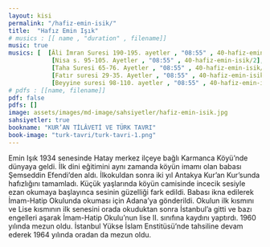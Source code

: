 ```yaml
---
layout: kisi
permalink: "/hafiz-emin-isik/"
title:  "Hafız Emin Işık"
# musics : [[ name , "duration" , filename]]
music: true
musics: [  [Âli İmran Suresi 190-195. ayetler , "08:55" , 40-hafiz-emin-isik/1],
            [Nisa s. 95-105. Ayetler , "08:55" , 40-hafiz-emin-isik/2],
            [Taha Suresi 65-76. Ayetler , "08:55" , 40-hafiz-emin-isik/3],
            [Fatır suresi 29-35. Ayetler , "08:55" , 40-hafiz-emin-isik/4],
            [Beyyine suresi 98-110. ayetler , "08:55" , 40-hafiz-emin-isik/5]]
# pdfs : [[name, filename]]
pdf: false
pdfs: []
image: assets/images/md-image/sahsiyetler/hafiz-emin-isik.jpg
sahsiyetler: true
bookname: "KUR’AN TİLÂVETİ VE TÜRK TAVRI"
book-image: "turk-tavri/turk-tavri-1.png"
---
```


Emin Işık 1934 senesinde Hatay merkez ilçeye bağlı Karmanca Köyü’nde dünyaya geldi. İlk dini eğitimini aynı zamanda köyün imamı olan babası Şemseddin Efendi’den aldı. İlkokuldan sonra iki yıl Antakya Kur’an Kur’sunda hafızlığını tamamladı. Küçük yaşlarında köyün camisinde incecik sesiyle ezan okumaya başlayınca sesinin güzelliği fark edildi. 
Babası ikna edilerek İmam-Hatip Okulunda okuması için Adana’ya gönderildi. Okulun ilk kısmını ve Lise kısmının ilk senesini orada okuduktan sonra İstanbul’a gitti ve bazı engelleri aşarak İmam-Hatip Okulu’nun lise II. sınıfına kaydını yaptırdı. 1960 yılında mezun oldu. İstanbul Yükse İslam Enstitüsü’nde tahsiline devam ederek 1964 yılında oradan da mezun oldu.